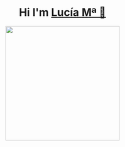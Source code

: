 <div align="center">
<h1>Hi I'm <a href="https://es.linkedin.com/in/luovtyrell">Lucía Mª 🌙</h1>
</div>
<div id="header" align="center">
  <img src="https://media1.tenor.com/m/nkYsPDoADwgAAAAC/computer-pixel-art.gif" width="300"/>
</div>
